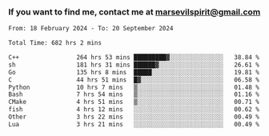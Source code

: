 ### If you want to find me, contact me at marsevilspirit@gmail.com

<!--
**marsevilspirit/marsevilspirit** is a ✨ _special_ ✨ repository because its `README.md` (this file) appears on your GitHub profile.

Here are some ideas to get you started:

- 🔭 I’m currently working on ...
- 🌱 I’m currently learning ...
- 👯 I’m looking to collaborate on ...
- 🤔 I’m looking for help with ...
- 💬 Ask me about ...
- 📫 How to reach me: ...
- 😄 Pronouns: ...
- ⚡ Fun fact: ...
-->
<!--START_SECTION:waka-->

```txt
From: 18 February 2024 - To: 20 September 2024

Total Time: 682 hrs 2 mins

C++                264 hrs 53 mins █████████▓░░░░░░░░░░░░░░░   38.84 %
sh                 181 hrs 31 mins ██████▓░░░░░░░░░░░░░░░░░░   26.61 %
Go                 135 hrs 8 mins  █████░░░░░░░░░░░░░░░░░░░░   19.81 %
C                  44 hrs 51 mins  █▓░░░░░░░░░░░░░░░░░░░░░░░   06.58 %
Python             10 hrs 7 mins   ▒░░░░░░░░░░░░░░░░░░░░░░░░   01.48 %
Bash               7 hrs 54 mins   ▒░░░░░░░░░░░░░░░░░░░░░░░░   01.16 %
CMake              4 hrs 51 mins   ▒░░░░░░░░░░░░░░░░░░░░░░░░   00.71 %
fish               4 hrs 12 mins   ░░░░░░░░░░░░░░░░░░░░░░░░░   00.62 %
Other              3 hrs 22 mins   ░░░░░░░░░░░░░░░░░░░░░░░░░   00.49 %
Lua                3 hrs 21 mins   ░░░░░░░░░░░░░░░░░░░░░░░░░   00.49 %
```

<!--END_SECTION:waka-->
